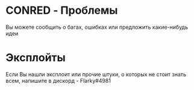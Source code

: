 # CONRED - Проблемы
Вы можете сообщить о багах, ошибках или предложить какие-нибудь идеи

# Эксплойты
Если Вы нашли эксплоит или прочие штуки, о которых не стоит знать всем, напишите в дискорд - Flarky#4981
